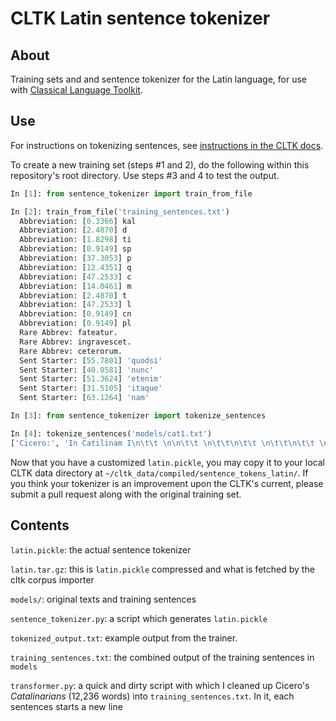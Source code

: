 CLTK Latin sentence tokenizer
=============================

About
-----

Training sets and and sentence tokenizer for the Latin language, for use with [Classical Language Toolkit](https://github.com/kylepjohnson/cltk).

Use
---

For instructions on tokenizing sentences, see [instructions in the CLTK docs](http://docs.cltk.org/en/latest/classical_latin.html#sentence-tokenization).

To create a new training set (steps #1 and 2), do the following within this repository's root directory. Use steps #3 and 4 to test the output.

```python
In [1]: from sentence_tokenizer import train_from_file

In [2]: train_from_file('training_sentences.txt')
  Abbreviation: [0.3366] kal
  Abbreviation: [2.4870] d
  Abbreviation: [1.8298] ti
  Abbreviation: [0.9149] sp
  Abbreviation: [37.3053] p
  Abbreviation: [12.4351] q
  Abbreviation: [47.2533] c
  Abbreviation: [14.0461] m
  Abbreviation: [2.4870] t
  Abbreviation: [47.2533] l
  Abbreviation: [0.9149] cn
  Abbreviation: [0.9149] pl
  Rare Abbrev: fateatur.
  Rare Abbrev: ingravescet.
  Rare Abbrev: ceterorum.
  Sent Starter: [55.7801] 'quodsi'
  Sent Starter: [40.0581] 'nunc'
  Sent Starter: [51.3624] 'etenim'
  Sent Starter: [31.5105] 'itaque'
  Sent Starter: [63.1264] 'nam'

In [3]: from sentence_tokenizer import tokenize_sentences

In [4]: tokenize_sentences('models/cat1.txt')
['Cicero:', 'In Catilinam I\n\t\t \n\n\t\t \n\t\t\n\t\t \n\t\t\n\t\t \n\t\t \n\t \n\t\n \n\n \n\n ORATIO IN L. CATILINAM PRIMA \n\n \n 1 2 3 4 5 6 7 8 9 10 11 12 13 14 15 16 17 18 19 20 21 22 23 24 25 26 27 28 29 30 31 32 33 \n \n\n \n[ 1 ] I.', 'Quo usque tandem abutere, Catilina, patientia nostra?', 'quam diu etiam furor iste tuus nos eludet?', 'quem ad finem sese effrenata iactabit audacia?', 'Nihilne te nocturnum praesidium Palati, nihil urbis vigiliae, nihil timor populi, nihil concursus bonorum omnium, nihil hic munitissimus habendi senatus locus, nihil horum ora voltusque moverunt?', 'Patere tua consilia non sentis, constrictam iam horum omnium scientia teneri coniurationem tuam non vides?', 'Quid proxima, quid superiore nocte egeris, ubi fueris, quos convocaveris, quid consilii ceperis, quem nostrum ignorare arbitraris?', ... ]
```

Now that you have a customized `latin.pickle`, you may copy it to your local CLTK data directory at `~/cltk_data/compiled/sentence_tokens_latin/`. If you think your tokenizer is an improvement upon the CLTK's current, please submit a pull request along with the original training set.


Contents
--------

`latin.pickle`: the actual sentence tokenizer

`latin.tar.gz`: this is `latin.pickle` compressed and what is fetched by the cltk corpus importer

`models/`: original texts and training sentences

`sentence_tokenizer.py`: a script which generates `latin.pickle`

`tokenized_output.txt`: example output from the trainer.

`training_sentences.txt`: the combined output of the training sentences in `models`

`transformer.py`: a quick and dirty script with which I cleaned up Cicero's *Catalinarians* (12,236 words) into `training_sentences.txt`. In it, each sentences starts a new line


